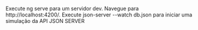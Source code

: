 Execute ng serve para um servidor dev. Navegue para http://localhost:4200/. 
Execute json-server --watch db.json para iniciar uma simulação da API JSON SERVER
